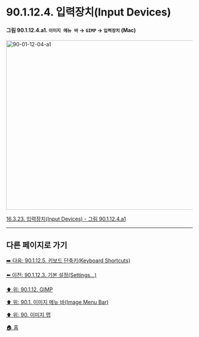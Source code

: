 # 90.1.12.4. 입력장치(Input Devices)

<a id="90-01-12-04-a1"></a>

#### 그림 90.1.12.4.a1. `이미지 메뉴 바` → `GIMP` → `입력장치` (Mac)
<img width="876" height="456" alt="90-01-12-04-a1" src="https://github.com/user-attachments/assets/6ac413e1-1a9b-47b4-9356-fd17574f9ada" />

[16.3.23. 입력장치(Input Devices) - 그림 90.1.12.4.a1](./16-03-23-00-input-devices.md#90-01-12-04-a1)

***

## 다른 페이지로 가기

[➡️ 다음: 90.1.12.5. 키보드 단축키(Keyboard Shortcuts)](./90-01-12-05-keyboard_shortcuts.md)

[⬅️ 이전: 90.1.12.3. 기본 설정(Settings…)](./90-01-12-03-settings.md)

[⬆️ 위: 90.1.12. GIMP](./90-01-12-00-gimp.md)

[⬆️ 위: 90.1. 이미지 메뉴 바(Image Menu Bar)](./90-01-00-image-menu-bar.md)

[⬆️ 위: 90. 이미지 맵](./90-00-image-map.md)

[🏠 홈](./00-home.md)
